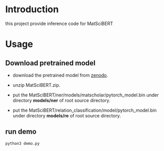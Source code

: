# Introduction

this project provide inference code for MatSciBERT

# Usage

## Download pretrained model

- download the pretrained model from [zenodo](https://zenodo.org/records/6413296).

- unzip MatSciBERT.zip.

- put the MatSciBERT/ner/models/matscholar/pytorch_model.bin under directory **models/ner** of root source directory.

- put the MatSciBERT/relation_classification/model/pytorch_model.bin under directory **models/re** of root source directory.

## run demo

```shell
python3 demo.py
```

